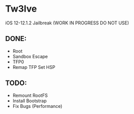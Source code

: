 # Tw3lve
iOS 12-12.1.2 Jailbreak (WORK IN PROGRESS DO NOT USE)



## DONE:
* Root     
* Sandbox Escape    
* TFP0      
* Remap TFP Set HSP

## TODO:
* Remount RootFS    
* Install Bootstrap   
* Fix Bugs (Performance)    

